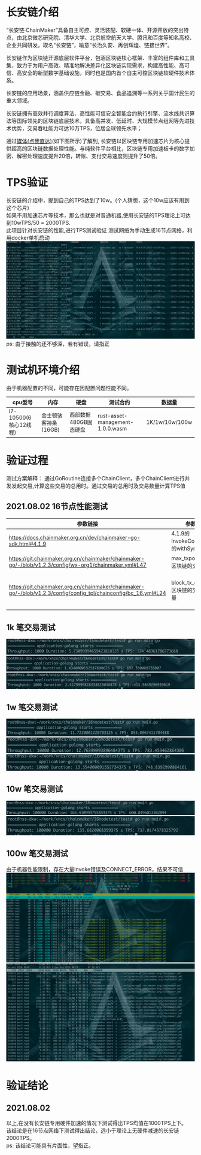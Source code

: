 # 长安链介绍
“长安链·ChainMaker”具备自主可控、灵活装配、软硬一体、开源开放的突出特点，由北京微芯研究院、清华大学、北京航空航天大学、腾讯和百度等知名高校、企业共同研发。取名“长安链”，喻意“长治久安、再创辉煌、链接世界”。

长安链作为区块链开源底层软件平台，包涵区块链核心框架、丰富的组件库和工具集，致力于为用户高效、精准地解决差异化区块链实现需求，构建高性能、高可信、高安全的新型数字基础设施，同时也是国内首个自主可控区块链软硬件技术体系。

长安链的应用场景，涵盖供应链金融、碳交易、食品追溯等一系列关乎国计民生的重大领域。

长安链拥有高效并行调度算法、高性能可信安全智能合约执行引擎、流水线共识算法等国际领先的区块链底层技术，具备高并发、低延时、大规模节点组网等先进技术优势，交易吞吐能力可达10万TPS，位居全球领先水平；

通过[媒体(点我直达)](https://baijiahao.baidu.com/s?id=1702154001948780255&wfr=spider&for=pc)(如下图所示)了解到, 长安链以区块链专用加速芯片为核心提供超高的区块链数据处理性能。与纯软件平台相比，区块链专用加速板卡的数字加密、解密处理速度提升20倍，转账、支付交易速度则提升了50倍。
# TPS验证
长安链的介绍中，提到自己的TPS达到了10w。(个人猜想，这个10w应该有用到这个芯片)<br/>
如果不用加速芯片等技术，那么也就是对普通机器,使用长安链的TPS理论上可达到10wTPS/50 = 2000TPS.
<br/>
此项目针对长安链的性能,进行TPS测试验证
测试网络为手动生成16节点网络，利用docker单机启动<br/>
![网络截图](./images/network_pic.png)
ps: 由于接触的还不够深，若有错误，请指正<br/>

# 测试机环境介绍
由于机器配置的不同，可能存在因配置问题性能不同。<br/>

| cpu型号               | 内存                 | 硬盘                  | 测试合约                         | 数据量         |
| --------------------- | -------------------- | --------------------- | -------------------------------- | -------------- |
| i7-10500(6核心12线程) | 金士顿骇客神条(16GB) | 西部数据480GB固态硬盘 | rust-asset-management-1.0.0.wasm | 1K/1w/10w/100w |


# 验证过程
测试方案解释：
通过GoRoutine连接多个ChainClient，多个ChainClient进行并发发起交易,计算这些交易的总用时。通过交易的总用时及交易数量计算TPS值<br/>
## 2021.08.02 16节点性能测试
| 参数链接                                                     | 参数说明                                  | 调整前 | 调整后  |
| ------------------------------------------------------------ | ----------------------------------------- | ------ | ------- |
| https://docs.chainmaker.org.cn/dev/chainmaker-go-sdk.html#4.1.9 | 4.1.9的InvokeContract接口的withSyncResult | true   | false   |
| https://git.chainmaker.org.cn/chainmaker/chainmaker-go/-/blob/v1.2.3/config/wx-org1/chainmaker.yml#L47 | max_txpool_size，区块链的交易池           | 50000  | 5000000 |
| https://git.chainmaker.org.cn/chainmaker/chainmaker-go/-/blob/v1.2.3/config/config_tpl/chainconfig/bc_16.yml#L24 |  block_tx_capacity，区块链的交易最大数量           | 5000 | 200(设置太高会导致交易无法进行下去) |


## 1k 笔交易测试
![1k_1](./images/20210802_01.png)
![1k_2](./images/20210802_02.png)
![1k_3](./images/20210802_03.png)
## 1w 笔交易测试
![1w_1](./images/20210802_04.png)
![1w_2](./images/20210802_05.png)
![1w_3](./images/20210802_06.png)
## 10w 笔交易测试
![10w_1](./images/20210802_07.png)
![10w_2](./images/20210802_08.png)

## 100w 笔交易测试
由于机器性能限制，存在大量invoke错误及CONNECT_ERROR，结果不可信
![16_nodes_100wtx_cpu](./images/16nodes_100wtx_cpu.png)
![16_nodes_100wtx_cpu](./images/16nodes_100wtx_io.png)

# 验证结论
## 2021.08.02
以上,在没有长安链专用硬件加速的情况下测试得出TPS均值在1000TPS上下。<br/>
该结论是在16节点网络下测试得出结论，远小于理论上无硬件减速的长安链2000TPS。<br/>
ps: 该结论可能具有片面性，望指正。
